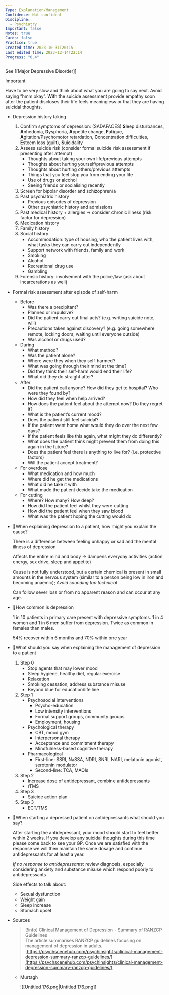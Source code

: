 ```yaml
---
Type: Explanation/Management
Confidence: Not confident
Discipline:
  - Psychiatry
Important: false
Notes: true
Cards: false
Practice: true
Created time: 2023-10-31T20:15
Last edited time: 2023-12-14T22:14
Progress: "0.4"
---
```

See [[Major Depressive Disorder]]

> [!important]  
> Have to be very slow and think about what you are going to say next. Avoid saying “hmm okay”. With the suicide assessment provide empathy soon after the patient discloses their life feels meaningless or that they are having suicidal thoughts.  
- Depression history taking
    1. Confirm symptoms of depression: (SADAFACES) **S**leep disturbances, **A**nhedonia, **D**ysphoria, **A**ppetite change, **F**atigue, **A**gitation/Psychomotor retardation, **C**oncentration difficulties, **E**steem loss (guilt), **S**uicidality
    2. Assess suicide risk (consider formal suicide risk assessment if presenting after attempt)
        - Thoughts about taking your own life/previous attempts
        - Thoughts about hurting yourself/previous attempts
        - Thoughts about hurting others/previous attempts
        - Things that you feel stop you from ending your life
        - Use of drugs or alcohol
        - Seeing friends or socialising recently
    3. Screen for bipolar disorder and schizophrenia
    4. Past psychiatric history
        - Previous episodes of depression
        - Other psychiatric history and admissions
    5. Past medical history + allergies → consider chronic illness (risk factor for depression)
    6. Medication history
    7. Family history
    8. Social history
        - Accommodation: type of housing, who the patient lives with, what tasks they can carry out independently
        - Support network with friends, family and work
        - Smoking
        - Alcohol
        - Recreational drug use
        - Gambling
    9. Forensic history: involvement with the police/law (ask about incarcerations as well)
- Formal risk assessment after episode of self-harm
    - Before
        - Was there a precipitant?
        - Planned or impulsive?
        - Did the patient carry out final acts? (e.g. writing suicide note, will)
        - Precautions taken against discovery? (e.g. going somewhere remote, locking doors, waiting until everyone outside)
        - Was alcohol or drugs used?
    - During
        - What method?
        - Was the patient alone?
        - Where were they when they self-harmed?
        - What was going through their mind at the time?
        - Did they think their self-harm would end their life?
        - What did they do straight after?
    - After
        - Did the patient call anyone? How did they get to hospital? Who were they found by?
        - How did they feel when help arrived?
        - How does the patient feel about the attempt now? Do they regret it?
        - What is the patient’s current mood?
        - Does the patient still feel suicidal?
        - If the patient went home what would they do over the next few days?
        - If the patient feels like this again, what might they do differently?
        - What does the patient think might prevent them from doing this again in the future?
        - Does the patient feel there is anything to live for? (i.e. protective factors)
        - Will the patient accept treatment?
    - For overdose
        - What medication and how much
        - Where did he get the medications
        - What did he take it with
        - What made the patient decide take the medication
    - For cutting
        - Where? How many? How deep?
        - How did the patient feel whilst they were cutting
        - How did the patient feel when they saw blood
        - What was the patient hoping the cutting would do
- 🍒When explaining depression to a patient, how might you explain the cause?
    
    There is a difference between feeling unhappy or sad and the mental illness of depression
    
    Affects the entire mind and body → dampens everyday activities (action energy, sex drive, sleep and appetite)
    
    Cause is not fully understood, but a certain chemical is present in small amounts in the nervous system (similar to a person being low in iron and becoming anaemic); _Avoid sounding too technical_
    
    Can follow sever loss or from no apparent reason and can occur at any age.
    
- 🍒How common is depression
    
    1 in 10 patients in primary care present with depressive symptoms. 1 in 4 women and 1 in 6 men suffer from depression. Twice as common in females than males.
    
    54% recover within 6 months and 70% within one year
    
- 🍒What should you say when explaining the management of depression to a patient
    1. Step 0
        - Stop agents that may lower mood
        - Sleep hygiene, healthy diet, regular exercise
        - Relaxation
        - Smoking cessation, address substance misuse
        - Beyond blue for education/life line
    2. Step 1
        - Psychosocial interventions
            - Psycho-education
            - Low intensity interventions
            - Formal support groups, community groups
            - Employment, housing
        - Psychological therapy
            - CBT, mood gym
            - Interpersonal therapy
            - Acceptance and commitment therapy
            - Mindfulness-based cognitive therapy
        - Pharmacological
            - First-line: SSRI, NaSSA, NDRI, SNRI, NARI, melatonin agonist, serotonin modulator
            - Second-line: TCA, MAOIs
    3. Step 2
        - Increase dose of antidepressant, combine antidepressants
        - rTMS
    4. Step 3
        - Suicide action plan
    5. Step 3
        - ECT/TMS
- 🍒When starting a depressed patient on antidepressants what should you say?
    
    After starting the antidepressant, your mood should start to feel better within 2 weeks. If you develop any suicidal thoughts during this time please come back to see your GP. Once we are satisfied with the response we will then maintain the same dosage and continue antidepressants for at least a year.
    
    _If no response to antidepressants_: review diagnosis, especially considering anxiety and substance misuse which respond poorly to antidepressants
    
    Side effects to talk about:
    
    - Sexual dysfunction
    - Weight gain
    - Sleep increase
    - Stomach upset
- Sources
    
    > [!info] Clinical Management of Depression - Summary of RANZCP Guidelines  
    > The article summarises RANZCP guidelines focusing on management of depression in adults.  
    > [https://psychscenehub.com/psychinsights/clinical-management-depression-summary-ranzcp-guidelines/](https://psychscenehub.com/psychinsights/clinical-management-depression-summary-ranzcp-guidelines/)  
    
    - Murtagh
        
        ![[Untitled 176.png|Untitled 176.png]]